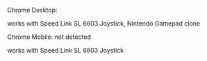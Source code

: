 Chrome Desktop: 

works with Speed Link SL 6603 Joystick, Nintendo Gamepad clone

Chrome Mobile: not detected

works with Speed Link SL 6603 Joystick